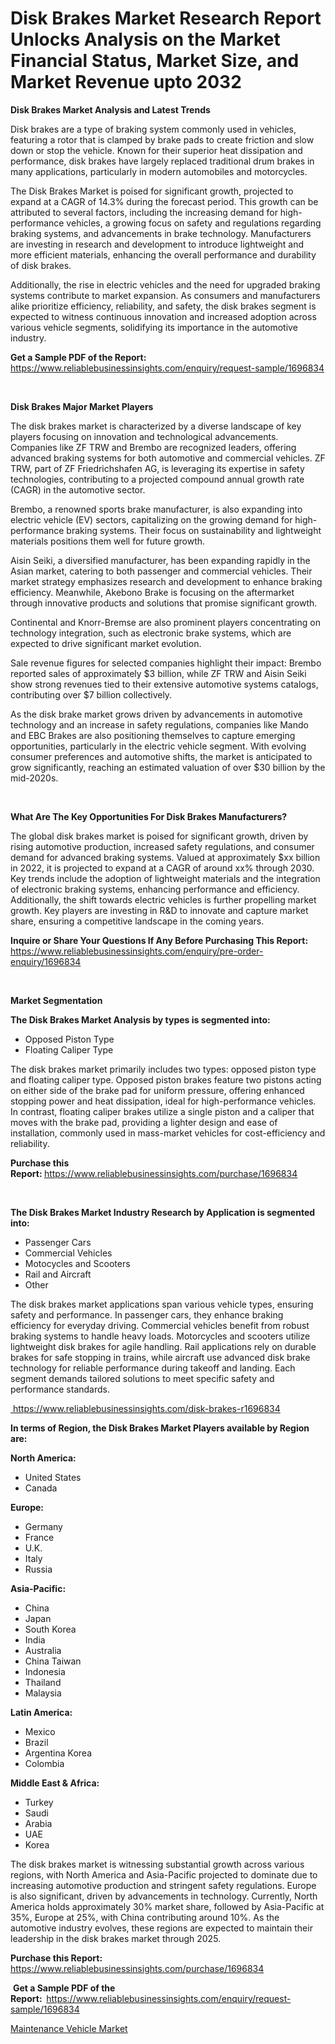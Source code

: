 <p><h1>Disk Brakes Market Research Report Unlocks Analysis on the Market Financial Status, Market Size, and Market Revenue upto 2032</h1></p><p><strong>Disk Brakes Market Analysis and Latest Trends</strong></p>
<p><p>Disk brakes are a type of braking system commonly used in vehicles, featuring a rotor that is clamped by brake pads to create friction and slow down or stop the vehicle. Known for their superior heat dissipation and performance, disk brakes have largely replaced traditional drum brakes in many applications, particularly in modern automobiles and motorcycles.</p><p>The Disk Brakes Market is poised for significant growth, projected to expand at a CAGR of 14.3% during the forecast period. This growth can be attributed to several factors, including the increasing demand for high-performance vehicles, a growing focus on safety and regulations regarding braking systems, and advancements in brake technology. Manufacturers are investing in research and development to introduce lightweight and more efficient materials, enhancing the overall performance and durability of disk brakes.</p><p>Additionally, the rise in electric vehicles and the need for upgraded braking systems contribute to market expansion. As consumers and manufacturers alike prioritize efficiency, reliability, and safety, the disk brakes segment is expected to witness continuous innovation and increased adoption across various vehicle segments, solidifying its importance in the automotive industry.</p></p>
<p><strong>Get a Sample PDF of the Report:&nbsp;</strong> <a href="https://www.reliablebusinessinsights.com/enquiry/request-sample/1696834?utm_campaign=3352&utm_medium=2&utm_source=Github&utm_content=ia&utm_term=30032025&utm_id=disk-brakes">https://www.reliablebusinessinsights.com/enquiry/request-sample/1696834</a></p>
<p>&nbsp;</p>
<p><strong>Disk Brakes Major Market Players</strong></p>
<p><p>The disk brakes market is characterized by a diverse landscape of key players focusing on innovation and technological advancements. Companies like ZF TRW and Brembo are recognized leaders, offering advanced braking systems for both automotive and commercial vehicles. ZF TRW, part of ZF Friedrichshafen AG, is leveraging its expertise in safety technologies, contributing to a projected compound annual growth rate (CAGR) in the automotive sector. </p><p>Brembo, a renowned sports brake manufacturer, is also expanding into electric vehicle (EV) sectors, capitalizing on the growing demand for high-performance braking systems. Their focus on sustainability and lightweight materials positions them well for future growth.</p><p>Aisin Seiki, a diversified manufacturer, has been expanding rapidly in the Asian market, catering to both passenger and commercial vehicles. Their market strategy emphasizes research and development to enhance braking efficiency. Meanwhile, Akebono Brake is focusing on the aftermarket through innovative products and solutions that promise significant growth.</p><p>Continental and Knorr-Bremse are also prominent players concentrating on technology integration, such as electronic brake systems, which are expected to drive significant market evolution. </p><p>Sale revenue figures for selected companies highlight their impact: Brembo reported sales of approximately $3 billion, while ZF TRW and Aisin Seiki show strong revenues tied to their extensive automotive systems catalogs, contributing over $7 billion collectively. </p><p>As the disk brake market grows driven by advancements in automotive technology and an increase in safety regulations, companies like Mando and EBC Brakes are also positioning themselves to capture emerging opportunities, particularly in the electric vehicle segment. With evolving consumer preferences and automotive shifts, the market is anticipated to grow significantly, reaching an estimated valuation of over $30 billion by the mid-2020s.</p></p>
<p>&nbsp;</p>
<p><strong>What Are The Key Opportunities For Disk Brakes Manufacturers?</strong></p>
<p><p>The global disk brakes market is poised for significant growth, driven by rising automotive production, increased safety regulations, and consumer demand for advanced braking systems. Valued at approximately $xx billion in 2022, it is projected to expand at a CAGR of around xx% through 2030. Key trends include the adoption of lightweight materials and the integration of electronic braking systems, enhancing performance and efficiency. Additionally, the shift towards electric vehicles is further propelling market growth. Key players are investing in R&D to innovate and capture market share, ensuring a competitive landscape in the coming years.</p></p>
<p><strong>Inquire or Share Your Questions If Any Before Purchasing This Report:</strong> <a href="https://www.reliablebusinessinsights.com/enquiry/pre-order-enquiry/1696834?utm_campaign=3352&utm_medium=2&utm_source=Github&utm_content=ia&utm_term=30032025&utm_id=disk-brakes">https://www.reliablebusinessinsights.com/enquiry/pre-order-enquiry/1696834</a></p>
<p>&nbsp;</p>
<p><strong>Market Segmentation</strong></p>
<p><strong>The Disk Brakes Market Analysis by types is segmented into:</strong></p>
<p><ul><li>Opposed Piston Type</li><li>Floating Caliper Type</li></ul></p>
<p><p>The disk brakes market primarily includes two types: opposed piston type and floating caliper type. Opposed piston brakes feature two pistons acting on either side of the brake pad for uniform pressure, offering enhanced stopping power and heat dissipation, ideal for high-performance vehicles. In contrast, floating caliper brakes utilize a single piston and a caliper that moves with the brake pad, providing a lighter design and ease of installation, commonly used in mass-market vehicles for cost-efficiency and reliability.</p></p>
<p><strong>Purchase this Report:&nbsp;</strong><a href="https://www.reliablebusinessinsights.com/purchase/1696834?utm_campaign=3352&utm_medium=2&utm_source=Github&utm_content=ia&utm_term=30032025&utm_id=disk-brakes">https://www.reliablebusinessinsights.com/purchase/1696834</a></p>
<p>&nbsp;</p>
<p><strong>The Disk Brakes Market Industry Research by Application is segmented into:</strong></p>
<p><ul><li>Passenger Cars</li><li>Commercial Vehicles</li><li>Motocycles and Scooters</li><li>Rail and Aircraft</li><li>Other</li></ul></p>
<p><p>The disk brakes market applications span various vehicle types, ensuring safety and performance. In passenger cars, they enhance braking efficiency for everyday driving. Commercial vehicles benefit from robust braking systems to handle heavy loads. Motorcycles and scooters utilize lightweight disk brakes for agile handling. Rail applications rely on durable brakes for safe stopping in trains, while aircraft use advanced disk brake technology for reliable performance during takeoff and landing. Each segment demands tailored solutions to meet specific safety and performance standards.</p></p>
<p><a href="https://www.reliablebusinessinsights.com/disk-brakes-r1696834?utm_campaign=3352&utm_medium=2&utm_source=Github&utm_content=ia&utm_term=30032025&utm_id=disk-brakes">&nbsp;https://www.reliablebusinessinsights.com/disk-brakes-r1696834</a></p>
<p><strong>In terms of Region, the Disk Brakes Market Players available by Region are:</strong></p>
<p>
    <p> <strong> North America: </strong>
        <ul>
            <li>United States</li>
            <li>Canada</li>
        </ul>
        </p> 
    <p> <strong> Europe: </strong>
        <ul>
            <li>Germany</li>
            <li>France</li>
            <li>U.K.</li>
            <li>Italy</li>
            <li>Russia</li>
        </ul>
        </p> 
    <p> <strong> Asia-Pacific: </strong>
        <ul>
            <li>China</li>
            <li>Japan</li>
            <li>South Korea</li>
            <li>India</li>
            <li>Australia</li>
            <li>China Taiwan</li>
            <li>Indonesia</li>
            <li>Thailand</li>
            <li>Malaysia</li>
        </ul>
        </p> 
    <p> <strong> Latin America: </strong>
        <ul>
            <li>Mexico</li>
            <li>Brazil</li>
            <li>Argentina Korea</li>
            <li>Colombia</li>
        </ul>
        </p> 
    <p> <strong> Middle East & Africa: </strong>
        <ul>
            <li>Turkey</li>
            <li>Saudi</li>
            <li>Arabia</li>
            <li>UAE</li>
            <li>Korea</li>
        </ul>
    </p>
    </p>
<p><p>The disk brakes market is witnessing substantial growth across various regions, with North America and Asia-Pacific projected to dominate due to increasing automotive production and stringent safety regulations. Europe is also significant, driven by advancements in technology. Currently, North America holds approximately 30% market share, followed by Asia-Pacific at 35%, Europe at 25%, with China contributing around 10%. As the automotive industry evolves, these regions are expected to maintain their leadership in the disk brakes market through 2025.</p></p>
<p><strong>Purchase this Report: </strong><a href="https://www.reliablebusinessinsights.com/purchase/1696834?utm_campaign=3352&utm_medium=2&utm_source=Github&utm_content=ia&utm_term=30032025&utm_id=disk-brakes">https://www.reliablebusinessinsights.com/purchase/1696834</a></p>
<p>&nbsp;<strong>Get a Sample PDF of the Report:&nbsp;&nbsp;</strong><a href="https://www.reliablebusinessinsights.com/enquiry/request-sample/1696834?utm_campaign=3352&utm_medium=2&utm_source=Github&utm_content=ia&utm_term=30032025&utm_id=disk-brakes">https://www.reliablebusinessinsights.com/enquiry/request-sample/1696834</a></p>
<p><strong></strong></p>
<p><p><a href="https://github.com/boccalyver5k/Market-Research-Report-List-1/blob/main/maintenance-vehicle-market.md?utm_campaign=3352&utm_medium=2&utm_source=Github&utm_content=ia&utm_term=30032025&utm_id=disk-brakes">Maintenance Vehicle Market</a></p></p>